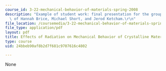 ```yaml
---
course_id: 3-22-mechanical-behavior-of-materials-spring-2008
description: "Example of student work: final presentation for the group project, courtesy\
  \ of Hannah Brice, Michael Short, and Jerod Ketcham.\r\n"
file_location: /coursemedia/3-22-mechanical-behavior-of-materials-spring-2008/24bbeb90af8b2d7f681c9707616c4802_radiation_pres.pdf
file_type: application/pdf
layout: pdf
title: Effects of Radiation on Mechanical Behavior of Crystalline Materials
type: course
uid: 24bbeb90af8b2d7f681c9707616c4802

---
```

None